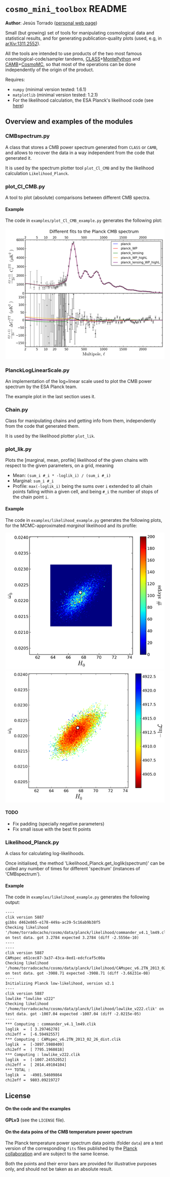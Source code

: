 # `cosmo_mini_toolbox` README

**Author**: Jesús Torrado ([personal web page](http://www.lorentz.leidenuniv.nl/~torradocacho/))

Small (but growing) set of tools for manipulating cosmological data and statistical results, and for generating publication-quality plots (used, e.g, in [arXiv:1311.2552](http://arxiv.org/abs/1311.2552)).

All the tools are intended to use products of the two most famous cosmological-code/sampler tandems, [CLASS](http://class-code.net/)+[MontePython](http://montepython.net/) and [CAMB](http://camb.info/)+[CosmoMC](http://cosmologist.info/cosmomc/), so that most of the operations can be done independently of the origin of the product.

Requires:
* `numpy` (minimal version tested: 1.6.1)
* `matplotlib` (minimal version tested: 1.2.1)
* For the likelihood calculation, the ESA Planck's likelihood code (see [here](http://pla.esac.esa.int/pla/aio/planckProducts.html))

## Overview and examples of the modules

### CMBspectrum.py

A class that stores a CMB power spectrum generated from `CLASS` or `CAMB`, and allows to recover the data in a way independent from the code that generated it.

It is used by the spectrum plotter tool `plot_Cl_CMB` and by the likelihood calculation `Likelihood_Planck`.

### plot_Cl_CMB.py

A tool to plot (absolute) comparisons between different CMB spectra.

#### Example

The code in `examples/plot_Cl_CMB_example.py` generates the following plot:

![Different fits to the Planck CMB spectrum](planck_Cl_diffs.png)

### PlanckLogLinearScale.py

An implementation of the log+linear scale used to plot the CMB power spectrum by the ESA Planck team.

The example plot in the last section uses it.

### Chain.py

Class for manipulating chains and getting info from them, independently from the code that generated them.

It is used by the likelihood plotter `plot_lik`.

### plot_lik.py

Plots the [marginal, mean, profile] likelihood of the given chains with respect to the given parameters, on a grid, meaning
* Mean:     `(sum_i #_i * -loglik_i) / (sum_i #_i)`
* Marginal: `sum_i #_i`
* Profile:  `max(-loglik_i)`
being the sums over `i` extended to all chain points falling within a given cell, and being `#_i` the number of stops of the chain point `i`.

#### Example

The code in `examples/likelihood_example.py` generates the following plots, for the MCMC-approximated *marginal* likelihood and its profile:

![Marginal likelihood](H0_omega_b_marginal.png)
![Profile likelihood](H0_omega_b_profile.png)

#### TODO

* Fix padding (specially negative parameters)
* Fix small issue with the best fit points

### Likelihood_Planck.py

A class for calculating log-likelihoods.

Once initialised, the method 'Likelihood_Planck.get_loglik(spectrum)' can be called any number of times for different 'spectrum' (instances of 'CMBspectrum').

#### Example

The code in `examples/likelihood_example.py` generates the following output:

    ----
    clik version 5887
    gibbs d462e865-e178-449a-ac29-5c16ab9b38f5
    Checking likelihood '/home/torradocacho/cosmo/data/planck/likelihood/commander_v4.1_lm49.clik' on test data. got 3.2784 expected 3.2784 (diff -2.5556e-10)
    ----
    ----
    clik version 5887
    CAMspec e61cec87-3a37-43ca-8ed1-edcfcaf5c00a
    Checking likelihood '/home/torradocacho/cosmo/data/planck/likelihood/CAMspec_v6.2TN_2013_02_26_dist.clik' on test data. got -3908.71 expected -3908.71 (diff -3.66231e-08)
    ----
    Initializing Planck low-likelihood, version v2.1
    ----
    clik version 5887
    lowlike "lowlike v222"
    Checking likelihood '/home/torradocacho/cosmo/data/planck/likelihood/lowlike_v222.clik' on test data. got -1007.04 expected -1007.04 (diff -2.0215e-05)
    ----
    *** Computing : commander_v4.1_lm49.clik
    loglik  =  [ 3.29746278]
    chi2eff =  [-6.59492557]
    *** Computing : CAMspec_v6.2TN_2013_02_26_dist.clik
    loglik  =  [-3897.5980409]
    chi2eff =  [ 7795.1960818]
    *** Computing : lowlike_v222.clik
    loglik  =  [-1007.24552052]
    chi2eff =  [ 2014.49104104]
    *** TOTAL :
    loglik  =  -4901.54609864
    chi2eff =  9803.09219727


## License

#### On the code and the examples

**GPLv3** (see the `LICENSE` file).

#### On the data poins of the CMB temperature power spectrum

The Planck temperature power spectrum data points (folder `data`) are a text version of the corresponding `fits` files published by the [Planck collaboration](http://www.esa.int/Planck) and are subject to the same license.

Both the points and their error bars are provided for illustrative purposes only, and should not be taken as an absolute result.
